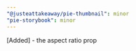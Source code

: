```yaml
---
"@justeattakeaway/pie-thumbnail": minor
"pie-storybook": minor
---
```


[Added] - the aspect ratio prop
